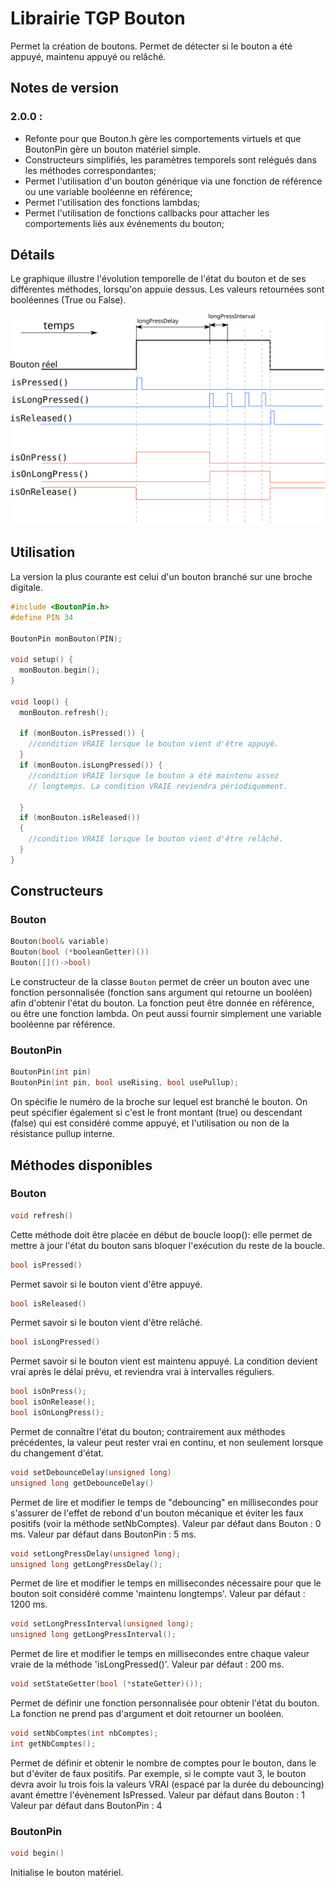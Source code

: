 # Librairie TGP Bouton

Permet la création de boutons. Permet de détecter si le bouton a été appuyé, maintenu appuyé ou relâché.

## Notes de version

### 2.0.0 : 
 - Refonte pour que Bouton.h gère les comportements virtuels et que BoutonPin gère un bouton matériel simple.
 - Constructeurs simplifiés, les paramètres temporels sont relégués dans les méthodes correspondantes;
 - Permet l'utilisation d'un bouton générique via une fonction de référence ou une variable booléenne en référence;
 - Permet l'utilisation des fonctions lambdas;
 - Permet l'utilisation de fonctions callbacks pour attacher les comportements liés aux événements du bouton;
 


## Détails

Le graphique illustre l'évolution temporelle de l'état du bouton et de ses différentes méthodes, lorsqu'on appuie dessus. Les valeurs retournées sont booléennes (True ou False).

![Timing](timing.svg)

## Utilisation

La version la plus courante est celui d'un bouton branché sur une broche digitale.

```cpp
#include <BoutonPin.h> 
#define PIN 34

BoutonPin monBouton(PIN); 

void setup() {
  monBouton.begin();
}

void loop() {
  monBouton.refresh(); 

  if (monBouton.isPressed()) { 
    //condition VRAIE lorsque le bouton vient d'être appuyé.
  }
  if (monBouton.isLongPressed()) { 
    //condition VRAIE lorsque le bouton a été maintenu assez 
    // longtemps. La condition VRAIE reviendra périodiquement.

  }
  if (monBouton.isReleased())
  {
    //condition VRAIE lorsque le bouton vient d'être relâché.
  }
}
```

## Constructeurs

### Bouton
```cpp
Bouton(bool& variable)
Bouton(bool (*booleanGetter)())
Bouton([]()->bool)
```
Le constructeur de la classe `Bouton` permet de créer un bouton avec une fonction personnalisée (fonction sans argument qui retourne un booléen) afin d'obtenir l'état du bouton. La fonction peut être donnée en référence, ou être une fonction lambda.
On peut aussi fournir simplement une variable booléenne par référence.

### BoutonPin
```cpp
BoutonPin(int pin)
BoutonPin(int pin, bool useRising, bool usePullup); 
```
On spécifie le numéro de la broche sur lequel est branché le bouton. On peut spécifier également si c'est le front montant (true) ou descendant (false) qui est considéré comme appuyé, et l'utilisation ou non de la résistance pullup interne.

## Méthodes disponibles


### Bouton
```cpp
void refresh()
```
Cette méthode doit être placée en début de boucle loop(): elle permet de mettre à jour l'état du bouton sans bloquer l'exécution du reste de la boucle.

```cpp
bool isPressed()
```
Permet savoir si le bouton vient d'être appuyé.

```cpp
bool isReleased()
```
Permet savoir si le bouton vient d'être relâché.

```cpp
bool isLongPressed()
```
Permet savoir si le bouton vient est maintenu appuyé. La condition devient vrai après le délai prévu, et reviendra vrai à intervalles réguliers.

```cpp
bool isOnPress();
bool isOnRelease();
bool isOnLongPress();
```
Permet de connaître l'état du bouton; contrairement aux méthodes précédentes, la valeur peut rester vrai en continu, et non seulement lorsque du changement d'état.

```cpp
void setDebounceDelay(unsigned long)
unsigned long getDebounceDelay()
```
Permet de lire et modifier le temps de "debouncing" en millisecondes pour s'assurer de l'effet de rebond d'un bouton mécanique et éviter les faux positifs (voir la méthode setNbComptes).
Valeur par défaut dans Bouton : 0 ms.
Valeur par défaut dans BoutonPin : 5 ms.

```cpp
void setLongPressDelay(unsigned long);
unsigned long getLongPressDelay();
```
Permet de lire et modifier le temps en millisecondes nécessaire pour que le bouton soit considéré comme 'maintenu longtemps'. Valeur par défaut : 1200 ms.

```cpp
void setLongPressInterval(unsigned long);
unsigned long getLongPressInterval();
```
Permet de lire et modifier le temps en millisecondes entre chaque valeur vraie de la méthode  'isLongPressed()'. Valeur par défaut : 200 ms.

```cpp
void setStateGetter(bool (*stateGetter)());
```
Permet de définir une fonction personnalisée pour obtenir l'état du bouton. La fonction ne prend pas d'argument et doit retourner un booléen.

```cpp
void setNbComptes(int nbComptes);
int getNbComptes();
```
Permet de définir et obtenir le nombre de comptes pour le bouton, dans le but d'éviter de faux positifs. Par exemple, si le compte vaut 3, le bouton devra avoir lu trois fois la valeurs VRAI (espacé par la durée du debouncing) avant émettre l'évènement IsPressed. 
Valeur par défaut dans Bouton : 1
Valeur par défaut dans BoutonPin : 4

### BoutonPin
```cpp
void begin()
```
Initialise le bouton matériel.
